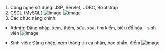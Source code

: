 1. Công nghệ sử dụng: JSP, Servlet, JDBC, Bootstrap
2. CSDL (MySQL)
![image](https://github.com/user-attachments/assets/144e5ad2-a8a5-44dc-a22f-7b13141ec4d2)
![image](https://github.com/user-attachments/assets/9bf8a79a-d4db-4466-af03-4e3570279f72)
3. Các chức năng chính:
- Admin: Đăng nhập, xem, thêm, sửa, xóa, tìm kiếm, biểu đồ hóa - sinh viên
![image](https://github.com/user-attachments/assets/8aba9550-c59f-4424-b48c-28d06257c342)

- Sinh viên: Đăng nhập, xem thông tin cá nhân, học phần, điểm
![image](https://github.com/user-attachments/assets/4c9b4b8f-e3f8-456d-adbd-53baca288f76)


